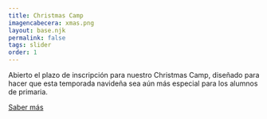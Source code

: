 ```yaml
---
title: Christmas Camp
imagencabecera: xmas.png
layout: base.njk
permalink: false
tags: slider
order: 1
---
```


Abierto el plazo de inscripción para nuestro Christmas Camp, diseñado para hacer que esta temporada navideña sea aún más especial para los alumnos de primaria.

[Saber más](/programas/christmas-camp/)
